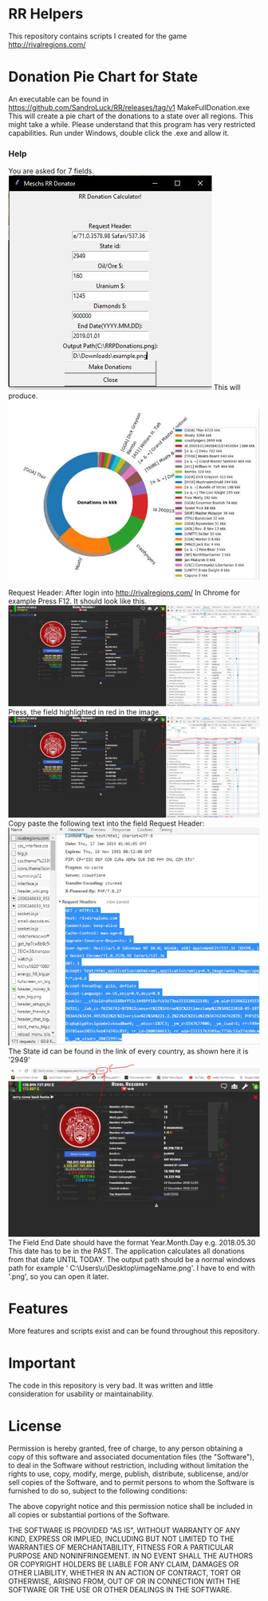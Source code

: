 # RR Helpers
This repository contains scripts I created for the game http://rivalregions.com/

# Donation Pie Chart for State
An executable can be found in https://github.com/SandroLuck/RR/releases/tag/v1
MakeFullDonation.exe
This will create a pie chart of the donations to a state over all regions.
This might take a while.
Please understand that this program has very restricted capabilities.
Run under Windows, double click the .exe and allow it.
### Help
You are asked for 7 fields.
![alt text](https://github.com/SandroLuck/RR/blob/master/DonationsFullState/exampleImages/fullview.JPG)
This will produce.
![alt text](https://github.com/SandroLuck/RR/blob/master/DonationsFullState/exampleImages/resultUSA.JPG)

Request Header:
After login into http://rivalregions.com/
In Chrome for example Press F12.
It should look like this.
![alt text](https://github.com/SandroLuck/RR/blob/master/DonationsFullState/exampleImages/F12.JPG)
Press,  the field highlighted in red in the image.
![alt text](https://github.com/SandroLuck/RR/blob/master/DonationsFullState/exampleImages/F12.JPG)
Copy paste the following text into the field Request Header:
![alt text](https://github.com/SandroLuck/RR/blob/master/DonationsFullState/exampleImages/CopyPaste.JPG)
The State id can be found in the link of every country, as shown here it is '2949'
![alt text](https://github.com/SandroLuck/RR/blob/master/DonationsFullState/exampleImages/CountryId.JPG)
The Field End Date should have the format Year.Month.Day e.g. 2018.05.30
This date has to be in the PAST.
The application calculates all donations from that date UNTIL TODAY.
The output path should be a normal windows path for example ' C:\Users\u\Desktop\imageName.png'. I have to end with '.png', so you can open it later.

# Features
More features and scripts exist and can be found throughout this repository.

# Important
The code in this repository is very bad.
It was written and little consideration for usability or maintainability.

# License
Permission is hereby granted, free of charge, to any person obtaining a copy of this software and associated documentation files (the "Software"), to deal in the Software without restriction, including without limitation the rights to use, copy, modify, merge, publish, distribute, sublicense, and/or sell copies of the Software, and to permit persons to whom the Software is furnished to do so, subject to the following conditions:

The above copyright notice and this permission notice shall be included in all copies or substantial portions of the Software.

THE SOFTWARE IS PROVIDED "AS IS", WITHOUT WARRANTY OF ANY KIND, EXPRESS OR IMPLIED, INCLUDING BUT NOT LIMITED TO THE WARRANTIES OF MERCHANTABILITY, FITNESS FOR A PARTICULAR PURPOSE AND NONINFRINGEMENT. IN NO EVENT SHALL THE AUTHORS OR COPYRIGHT HOLDERS BE LIABLE FOR ANY CLAIM, DAMAGES OR OTHER LIABILITY, WHETHER IN AN ACTION OF CONTRACT, TORT OR OTHERWISE, ARISING FROM, OUT OF OR IN CONNECTION WITH THE SOFTWARE OR THE USE OR OTHER DEALINGS IN THE SOFTWARE.